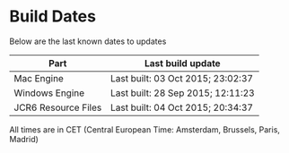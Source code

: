# Build Dates

Below are the last known dates to updates

Part | Last build update
-----|-----
Mac Engine | Last built: 03 Oct 2015; 23:02:37
Windows Engine | Last built: 28 Sep 2015; 12:11:23
JCR6 Resource Files | Last built: 04 Oct 2015; 20:34:37
All times are in CET (Central European Time: Amsterdam, Brussels, Paris, Madrid)



